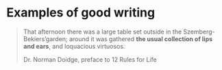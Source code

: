 # Examples of good writing

> That afternoon there was a large table set outside in the Szemberg-Bekiers’garden; around it was gathered **the usual collection of lips and ears**, and loquacious virtuosos.
>
> Dr. Norman Doidge, preface to 12 Rules for Life
